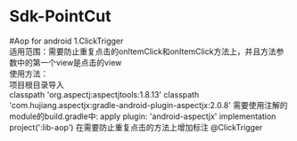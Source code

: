 # Sdk-PointCut
#Aop for android
1.ClickTrigger  
 适用范围：需要防止重复点击的onItemClick和onItemClick方法上，并且方法参数中的第一个view是点击的view  
 使用方法：  
  项目根目录导入  
        classpath 'org.aspectj:aspectjtools:1.8.13'
        classpath 'com.hujiang.aspectjx:gradle-android-plugin-aspectjx:2.0.8'
  需要使用注解的module的build.gradle中:
        apply plugin: 'android-aspectjx'
        implementation project(':lib-aop')
  在需要防止重复点击的方法上增加标注
         @ClickTrigger
